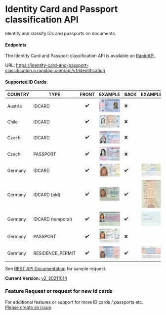 # Identity Card and Passport classification API
Identify and classify IDs and passports on documents.

#### Endpoints
The Identity Card and Passport classification API is available on [RapidAPI](https://rapidapi.com/tssd/api/identity-card-and-passport-classification/).

URL: https://identity-card-and-passport-classification.p.rapidapi.com/api/v1/identification


#### Supported ID Cards:
| COUNTRY 	| TYPE     	| FRONT 	            | EXAMPLE 	                                                            | BACK                 	| EXAMPLE                                                        	    |
|---------	|----------	|:-----:	            |----------	                                                            |------	                |----------	                                                            |
| Austria	| IDCARD 	| :heavy_check_mark:   	| ![austria_idcard_front](docs/assets/austria_idcard_front.jpg)   	    | :x:                  	|                                                               	    |
| Chile 	| IDCARD 	| :heavy_check_mark:   	| ![chile_idcard_front](docs/assets/chile_idcard_front.jpg)   	        | :x:                  	|                                                               	    |
| Czech 	| IDCARD 	| :heavy_check_mark:   	| ![czech_idcard_front](docs/assets/czech_idcard_front.jpg)   	        | :x:                  	|                                                               	    |
| Czech 	| PASSPORT 	| :heavy_check_mark:   	| ![czech_passport_front](docs/assets/czech_passport_front.jpg)         | :x:                  	|                                                               	    |
| Germany 	| IDCARD 	| :heavy_check_mark:   	| ![german_idcard_front](docs/assets/german_idcard_front.jpg)           | :heavy_check_mark:   	| ![german_idcard_back](docs/assets/german_idcard_back.jpg)      	    |
| Germany 	| IDCARD (old) 	| :heavy_check_mark:   	| ![german_idcard_old_front](docs/assets/german_idcard_old_front.jpg)   | :heavy_check_mark:   	| ![german_idcard_old_back](docs/assets/german_idcard_old_back.jpg)     |
| Germany 	| IDCARD (temporal) 	| :heavy_check_mark:   	| ![german_idcard_temporal_front](docs/assets/german_idcard_temporal_front.jpg)   | :heavy_check_mark:   	| ![german_idcard_temporal_back](docs/assets/german_idcard_temporal_back.jpg)     |
| Germany 	| PASSPORT 	| :heavy_check_mark:   	| ![german_passport_front](docs/assets/german_passport_front.jpg)       | :x:               	|                                                                       |
| Germany 	| RESIDENCE_PERMIT 	| :heavy_check_mark:   	| ![german_residencepermit_front](docs/assets/german_residencepermit_front.jpg)           | :heavy_check_mark:   	| ![german_residencepermit_back](docs/assets/german_residencepermit_back.jpg)      	    |

See [REST API Documentation](docs/REST_API.md) for sample request.

**Current Version:** [v2_20211014](docs/RELEASE_NOTES.md)

### Feature Request or request for new id cards
For additional features or support for more ID cards / passports etc.  
[Please create an issue](https://github.com/tobiassteidle/Identity-Card-And-Passport-Classification-API/issues/new).

